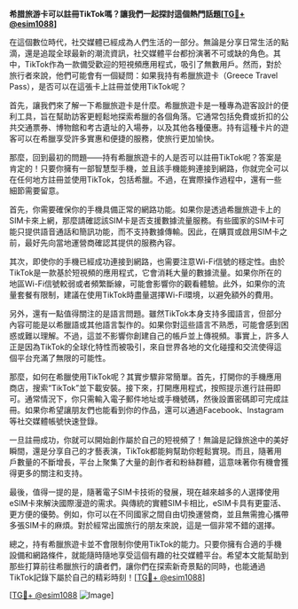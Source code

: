 **希腊旅游卡可以註冊TikTok嗎？讓我們一起探討這個熱門話題[[TG💪+ @esim1088](https://t.me/s/esim1088)]**

在這個數位時代，社交媒體已經成為人們生活的一部分。無論是分享日常生活的點滴，還是追蹤全球最新的潮流資訊，社交媒體平台都扮演著不可或缺的角色。其中，TikTok作為一款備受歡迎的短視頻應用程式，吸引了無數用戶。然而，對於旅行者來說，他們可能會有一個疑問：如果我持有希臘旅遊卡（Greece Travel Pass），是否可以在這張卡上註冊並使用TikTok呢？

首先，讓我們來了解一下希臘旅遊卡是什麼。希臘旅遊卡是一種專為遊客設計的便利工具，旨在幫助訪客更輕鬆地探索希臘的各個角落。它通常包括免費或折扣的公共交通票券、博物館和考古遺址的入場券，以及其他各種優惠。持有這種卡片的遊客可以在希臘享受許多實惠和便捷的服務，使旅行更加愉快。

那麼，回到最初的問題——持有希臘旅遊卡的人是否可以註冊TikTok呢？答案是肯定的！只要你擁有一部智慧型手機，並且該手機能夠連接到網路，你就完全可以在任何地方註冊並使用TikTok，包括希臘。不過，在實際操作過程中，還有一些細節需要留意。

首先，你需要確保你的手機具備正常的網路功能。如果你是透過希臘旅遊卡上的SIM卡來上網，那麼請確認該SIM卡是否支援數據流量服務。有些國家的SIM卡可能只提供語音通話和簡訊功能，而不支持數據傳輸。因此，在購買或啟用SIM卡之前，最好先向當地運營商確認其提供的服務內容。

其次，即使你的手機已經成功連接到網路，也需要注意Wi-Fi信號的穩定性。由於TikTok是一款基於短視頻的應用程式，它會消耗大量的數據流量。如果你所在的地區Wi-Fi信號較弱或者頻繁斷線，可能會影響你的觀看體驗。此外，如果你的流量套餐有限制，建議在使用TikTok時盡量選擇Wi-Fi環境，以避免額外的費用。

另外，還有一點值得關注的是語言問題。雖然TikTok本身支持多國語言，但部分內容可能是以希臘語或其他語言製作的。如果你對這些語言不熟悉，可能會感到困惑或難以理解。不過，這並不影響你創建自己的帳戶並上傳視頻。事實上，許多人正是因為TikTok的全球化特性而被吸引，來自世界各地的文化碰撞和交流使得這個平台充滿了無限的可能性。

那麼，如何在希臘使用TikTok呢？其實步驟非常簡單。首先，打開你的手機應用商店，搜索“TikTok”並下載安裝。接下來，打開應用程式，按照提示進行註冊即可。通常情況下，你只需輸入電子郵件地址或手機號碼，然後設置密碼即可完成註冊。如果你希望讓朋友們也能看到你的作品，還可以通過Facebook、Instagram等社交媒體帳號快速登錄。

一旦註冊成功，你就可以開始創作屬於自己的短視頻了！無論是記錄旅途中的美好瞬間，還是分享自己的才藝表演，TikTok都能夠幫助你輕鬆實現。而且，隨著用戶數量的不斷增長，平台上聚集了大量的創作者和粉絲群體，這意味著你有機會獲得更多的關注和支持。

最後，值得一提的是，隨著電子SIM卡技術的發展，現在越來越多的人選擇使用eSIM卡來解決國際漫遊的需求。與傳統的實體SIM卡相比，eSIM卡具有更靈活、更方便的優勢。例如，你可以在不同國家之間自由切換運營商，並且無需擔心攜帶多張SIM卡的麻煩。對於經常出國旅行的朋友來說，這是一個非常不錯的選擇。

總之，持有希臘旅遊卡並不會限制你使用TikTok的能力。只要你擁有合適的手機設備和網路條件，就能隨時隨地享受這個有趣的社交媒體平台。希望本文能幫助到那些打算前往希臘旅行的讀者們，讓你們在探索新奇景點的同時，也能通過TikTok記錄下屬於自己的精彩時刻！[[TG💪+ @esim1088](https://t.me/s/esim1088)]

[[TG💪+ @esim1088](https://t.me/s/esim1088) ![Image](https://i.postimg.cc/4NQfJmqS/Snipaste-2025-05-13-00-14-12.png)]